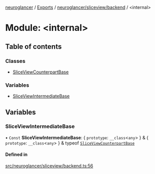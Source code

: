 [neuroglancer](../README.md) / [Exports](../modules.md) / [neuroglancer/sliceview/backend](neuroglancer_sliceview_backend.md) / <internal\>

# Module: <internal\>

## Table of contents

### Classes

- [SliceViewCounterpartBase](../classes/neuroglancer_sliceview_backend._internal_.SliceViewCounterpartBase.md)

### Variables

- [SliceViewIntermediateBase](neuroglancer_sliceview_backend._internal_.md#sliceviewintermediatebase)

## Variables

### SliceViewIntermediateBase

• `Const` **SliceViewIntermediateBase**: { `prototype`: `__class`<`any`\>  } & { `prototype`: `__class`<`any`\>  } & typeof [`SliceViewCounterpartBase`](../classes/neuroglancer_sliceview_backend._internal_.SliceViewCounterpartBase.md)

#### Defined in

[src/neuroglancer/sliceview/backend.ts:56](https://github.com/ActiveBrainAtlas2/neuroglancer/blob/034b457d/src/neuroglancer/sliceview/backend.ts#L56)
